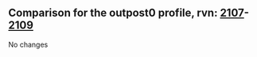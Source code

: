 ## Comparison for the outpost0 profile, rvn: [2107](https://github.com/PRO100KatYT/FortniteProfileRevisions/tree/main/profiles/outpost0/2107%20outpost0.json)-[2109](https://github.com/PRO100KatYT/FortniteProfileRevisions/tree/main/profiles/outpost0/2109%20outpost0.json)

No changes
